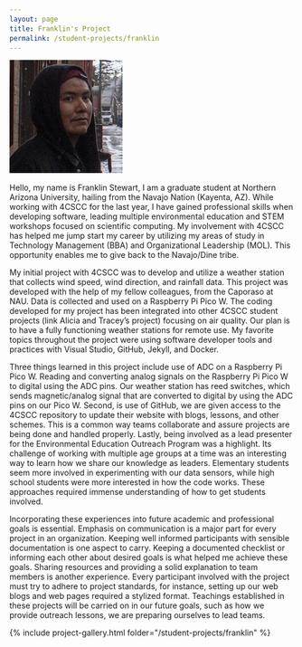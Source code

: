 ```yaml
---
layout: page
title: Franklin's Project
permalink: /student-projects/franklin
---
```


<img src="/assets/team/franklin.jpg" alt="Franklin" style="width:200px;"/>

Hello, my name is Franklin Stewart, I am a graduate student at Northern Arizona University, hailing from the Navajo Nation (Kayenta, AZ).  While working with 4CSCC for the last year, I have gained professional skills when developing software, leading multiple environmental education and STEM workshops focused on scientific computing. My involvement with 4CSCC has helped me jump start my career by utilizing my areas of study in Technology Management (BBA) and Organizational Leadership (MOL).  This opportunity enables me to give back to the Navajo/Dine tribe.  

My initial project with 4CSCC was to develop and utilize a weather station that collects wind speed, wind direction, and rainfall data.  This project was developed with the help of my fellow colleagues, from the Caporaso at NAU.  Data is collected and used on a Raspberry Pi Pico W.  The coding developed for my project has been integrated into other 4CSCC student projects (link Alicia and Tracey’s project) focusing on air quality.  Our plan is to have a fully functioning weather stations for remote use.  My favorite topics throughout the project were using software developer tools and practices with Visual Studio, GitHub, Jekyll, and Docker.  

Three things learned in this project include use of ADC on a Raspberry Pi Pico W. Reading and converting analog signals on the Raspberry Pi Pico W to digital using the ADC pins.  Our weather station has reed switches, which sends magnetic/analog signal that are converted to digital by using the ADC pins on our Pico W.  Second, is use of GitHub, we are given access to the 4CSCC repository to update their website with blogs, lessons, and other schemes.   This is a common way teams collaborate and assure projects are being done and handled properly.  Lastly, being involved as a lead presenter for the Environmental Education Outreach Program was a highlight.  Its challenge of working with multiple age groups at a time was an interesting way to learn how we share our knowledge as leaders.  Elementary students seem more involved in experimenting with our data sensors, while high school students were more interested in how the code works.  These approaches required immense understanding of how to get students involved. 

Incorporating these experiences into future academic and professional goals is essential.  Emphasis on communication is a major part for every project in an organization.  Keeping well informed participants with sensible documentation is one aspect to carry.  Keeping a documented checklist or informing each other about desired goals is what helped me achieve these goals.  Sharing resources and providing a solid explanation to team members is another experience.  Every participant involved with the project must try to adhere to project standards, for instance, setting up our web blogs and web pages required a stylized format.  Teachings established in these projects will be carried on in our future goals, such as how we provide outreach lessons, we are preparing ourselves to lead teams.

{% include project-gallery.html folder="/student-projects/franklin" %}